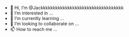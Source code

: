 - 👋 Hi, I’m @Jackkkkkkkkkkkkkkkkkkkkkkkkkkkkkkkkkk
- 👀 I’m interested in ...
- 🌱 I’m currently learning ...
- 💞️ I’m looking to collaborate on ...
- 📫 How to reach me ...

<!---
Jackkkkkkkkkkkkkkkkkkkkkkkkkkkkkkkkkk/Jackkkkkkkkkkkkkkkkkkkkkkkkkkkkkkkkkk is a ✨ special ✨ repository because its `README.md` (this file) appears on your GitHub profile.
You can click the Preview link to take a look at your changes.
--->

